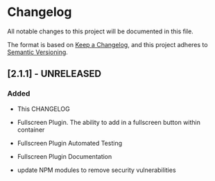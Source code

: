 # Changelog
All notable changes to this project will be documented in this file.

The format is based on [Keep a Changelog](https://keepachangelog.com/en/1.0.0/),
and this project adheres to [Semantic Versioning](https://semver.org/spec/v2.0.0.html).

## [2.1.1] - UNRELEASED
### Added
- This CHANGELOG
- Fullscreen Plugin. The ability to add in a fullscreen button within container
- Fullscreen Plugin Automated Testing
- Fullscreen Plugin Documentation


- update NPM modules to remove security vulnerabilities
